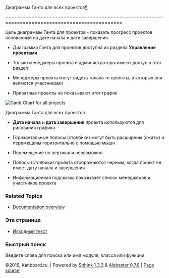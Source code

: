 Диаграмма Ганта для всех проектов[¶](#gantt-chart-for-all-projects "Ссылка на этот заголовок")

==============================================================================================



Цель диаграммы Ганта для проектов - показать прогресс проектов основанный на дате начала и дате завершения.



-   Диаграмма Ганта для проектов доступна из раздела **Управление проектами**



-   Только менеджеры проекта и администраторы имеют доступ в этот раздел



-   Менеджеры проекта могут видеть только те проекты, в которых они являются участниками



-   Приватные проекты не показывают этот график



![Gantt Chart for all projects](https://kanboard.net/screenshots/documentation/gantt-chart-all-projects.png)



Диаграмма Ганта для всех проектов



-   **Дата начала** и **дата завершения** проекта используются для рисования графика



-   Горизонтальные полосы (столбики) могут быть расширены (сжаты) и перемещены горизонтально с помощью мыши



-   Перемещение по вертикали невозможно



-   Полосы (столбики) проекта отображаются черным, когда проект не имеет дату начала и завершения



-   Информационная подсказка показывает список менеджеров и участников проекта



### Related Topics



-   [Documentation overview](index.markdown)



### Эта страница



-   [Исходный текст](_sources/gantt-chart-projects.txt)



### Быстрый поиск



Введите слова для поиска или имя модуля, класса или функции.



©2016, Kanboard.ru. | Powered by [Sphinx 1.3.3](http://sphinx-doc.org/) & [Alabaster 0.7.8](https://github.com/bitprophet/alabaster) | [Page source](_sources/gantt-chart-projects.txt)

